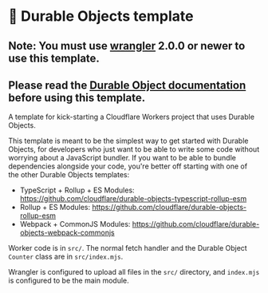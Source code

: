 # 👷 Durable Objects template

## Note: You must use [wrangler](https://developers.cloudflare.com/workers/wrangler/get-started/#install) 2.0.0 or newer to use this template.

## Please read the [Durable Object documentation](https://developers.cloudflare.com/workers/learning/using-durable-objects) before using this template.

A template for kick-starting a Cloudflare Workers project that uses Durable Objects.

This template is meant to be the simplest way to get started with Durable Objects, for developers who just want to be able to write some code without worrying about a JavaScript bundler. If you want to be able to bundle dependencies alongside your code, you're better off starting with one of the other Durable Objects templates:

- TypeScript + Rollup + ES Modules: https://github.com/cloudflare/durable-objects-typescript-rollup-esm
- Rollup + ES Modules: https://github.com/cloudflare/durable-objects-rollup-esm
- Webpack + CommonJS Modules: https://github.com/cloudflare/durable-objects-webpack-commonjs

Worker code is in `src/`. The normal fetch handler and the Durable Object `Counter` class are in `src/index.mjs`.

Wrangler is configured to upload all files in the `src/` directory, and `index.mjs` is configured to be the main module.
